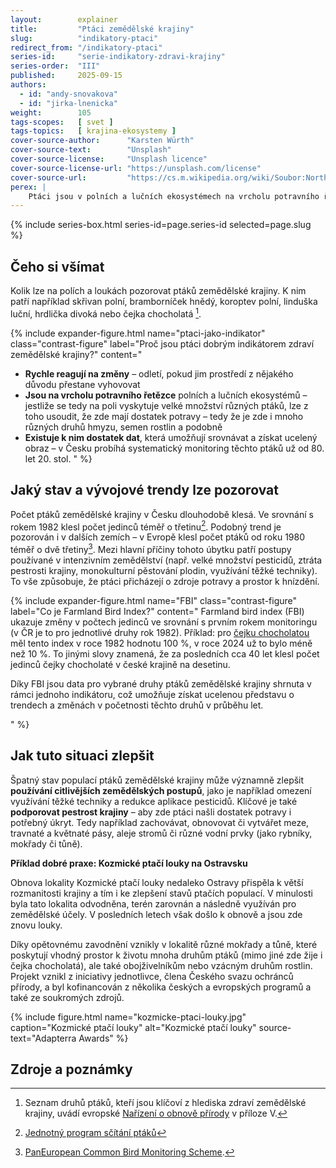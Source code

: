 ```yaml
---
layout:        explainer
title:         "Ptáci zemědělské krajiny"
slug:          "indikatory-ptaci"
redirect_from: "/indikatory-ptaci"
series-id:     "serie-indikatory-zdravi-krajiny"
series-order:  "III"
published:     2025-09-15
authors:
  - id: "andy-snovakova"
  - id: "jirka-lnenicka"
weight:        105
tags-scopes:   [ svet ]
tags-topics:   [ krajina-ekosystemy ]
cover-source-author:      "Karsten Würth"
cover-source-text:        "Unsplash"
cover-source-license:     "Unsplash licence"
cover-source-license-url: "https://unsplash.com/license"
cover-source-url:         "https://cs.m.wikipedia.org/wiki/Soubor:Northern-Lapwing-Vanellus-vanellus.jpg"
perex: |
    Ptáci jsou v polních a lučních ekosystémech na vrcholu potravního řetězce, proto je jejich přítomnost v krajině dobrým znamením. Ukazuje, že krajina je dost pestrá na to, aby zde nalezli dostatek potravy, vhodné podmínky k hnízdění a podobně.
---
```


{% include series-box.html series-id=page.series-id selected=page.slug %}

## Čeho si všímat

Kolik lze na polích a loukách pozorovat ptáků zemědělské krajiny. K nim patří například skřivan polní, bramborníček hnědý, koroptev polní, linduška luční, hrdlička divoká nebo čejka chocholatá [^ptaky-NRL].


{% include expander-figure.html
   name="ptaci-jako-indikator"
   class="contrast-figure"
   label="Proč jsou ptáci dobrým indikátorem zdraví zemědělské krajiny?"
   content="
- **Rychle reagují na změny** – odletí, pokud jim prostředí z nějakého důvodu přestane vyhovovat
- **Jsou na vrcholu potravního řetězce** polních a lučních ekosystémů – jestliže se tedy na poli vyskytuje velké množství různých ptáků, lze z toho usoudit, že zde mají dostatek potravy – tedy že je zde i mnoho různých druhů hmyzu, semen rostlin a podobně
- **Existuje k nim dostatek dat**, která umožňují srovnávat a získat ucelený obraz – v Česku probíhá systematický monitoring těchto ptáků už od 80. let 20. stol.
"
%}


## Jaký stav a vývojové trendy lze pozorovat


Počet ptáků zemědělské krajiny v Česku dlouhodobě klesá. Ve srovnání s rokem 1982 klesl počet jedinců téměř o třetinu[^pokles-cr]. Podobný trend je pozorován i v dalších zemích – v Evropě klesl počet ptáků od roku 1980 téměř o dvě třetiny[^pokles-eu].
Mezi hlavní příčiny tohoto úbytku patří postupy používané v intenzivním zemědělství (např. velké množství pesticidů, ztráta pestrosti krajiny, monokulturní pěstování plodin, využívání těžké techniky). To vše způsobuje, že ptáci přicházejí o zdroje potravy a prostor k hnízdění.


{% include expander-figure.html
   name="FBI"
   class="contrast-figure"
   label="Co je Farmland Bird Index?"
   content="
Farmland bird index (FBI) ukazuje změny v počtech jedinců ve srovnání s prvním rokem monitoringu (v ČR je to pro jednotlivé druhy rok 1982). Příklad: pro [čejku chocholatou](https://birds.cz/jpsp/vysledky.php?taxon=487) měl tento index v roce 1982 hodnotu 100 %, v roce 2024 už to bylo méně než 10 %. To jinými slovy znamená, že za posledních cca 40 let klesl počet jedinců čejky chocholaté v české krajině na desetinu.


Díky FBI jsou data pro vybrané druhy ptáků zemědělské krajiny shrnuta v rámci jednoho indikátoru, což umožňuje získat ucelenou představu o trendech a změnách v početnosti těchto druhů v průběhu let.

"
%}


## Jak tuto situaci zlepšit


Špatný stav populací ptáků zemědělské krajiny může významně zlepšit **používání citlivějších zemědělských postupů**, jako je například omezení využívání těžké techniky a redukce aplikace pesticidů. Klíčové je také **podporovat pestrost krajiny** – aby zde ptáci našli dostatek potravy i potřebný úkryt. Tedy například zachovávat, obnovovat či vytvářet meze, travnaté a květnaté pásy, aleje stromů či různé vodní prvky (jako rybníky, mokřady či tůně).


**Příklad dobré praxe: Kozmické ptačí louky na Ostravsku**

Obnova lokality Kozmické ptačí louky nedaleko Ostravy přispěla k větší rozmanitosti krajiny a tím i ke zlepšení stavů ptačích populací. V minulosti byla tato lokalita odvodněna, terén zarovnán a následně využíván pro zemědělské účely. V posledních letech však došlo k obnově a jsou zde znovu louky.

Díky opětovnému zavodnění vznikly v lokalitě různé mokřady a tůně, které poskytují vhodný prostor k životu mnoha druhům ptáků (mimo jiné zde žije i čejka chocholatá), ale také obojživelníkům nebo vzácným druhům rostlin. Projekt vznikl z iniciativy jednotlivce, člena Českého svazu ochránců přírody, a byl kofinancován z několika českých a evropských programů a také ze soukromých zdrojů.


{% include figure.html
   name="kozmicke-ptaci-louky.jpg"
   caption="Kozmické ptačí louky"
   alt="Kozmické ptačí louky"
   source-text="Adapterra Awards"
%}


## Zdroje a poznámky
[^ptaky-NRL]: Seznam druhů ptáků, kteří jsou klíčoví z hlediska zdraví zemědělské krajiny, uvádí evropské [Nařízení o obnově přírody](https://eur-lex.europa.eu/eli/reg/2024/1991/oj/eng) v příloze V.
[^pokles-cr]: [Jednotný program sčítání ptáků](https://www.birdlife.cz/co-delame/vyzkum-a-ochrana-ptaku/vyzkum-ptaku/jpsp/)
[^pokles-eu]: [PanEuropean Common Bird Monitoring Scheme](https://pecbms.info/trends-and-indicators/indicators/indicators/E_C_Fa/).
